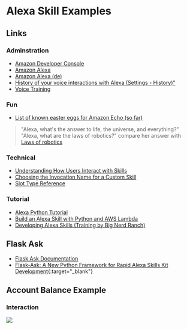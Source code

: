 # Alexa Skill Examples

## Links
### Adminstration
* <a href="https://developer.amazon.com" target="_blank">Amazon Developer Console</a>
* <a href="https://alexa.amazon.com" target="_blank">Amazon Alexa</a>
* <a href="https://alexa.amazon.de" target="_blank">Amazon Alexa (de)</a>
* <a href="https://alexa.amazon.de/spa/index.html?#settings/dialogs" target="_blank">History of your voice interactions with Alexa (Settings - History)"</a>
* <a href="https://www.amazon.com/gp/help/customer/display.html?nodeId=201601940" target="_blank">Voice Training</a>

### Fun
* <a href="https://www.reddit.com/r/amazonecho/comments/2v15fx/list_of_known_easter_eggs_for_amazon_echo_so_far" target="_blank">List of known easter eggs for Amazon Echo (so far)</a>
> "Alexa, what's the answer to life, the universe, and everything?"
> "Alexa, what are the laws of robotics?" compare her answer with <a href="https://en.wikipedia.org/wiki/Laws_of_robotics">Laws of robotics<a>

### Technical
* <a href="https://developer.amazon.com/public/solutions/alexa/alexa-skills-kit/docs/understanding-how-users-interact-with-skills#understanding-how-users-interact-with-skills" target="_blank">Understanding How Users Interact with Skills</a>
* <a href="https://developer.amazon.com/public/solutions/alexa/alexa-skills-kit/docs/choosing-the-invocation-name-for-an-alexa-skill#choosing-the-invocation-name-for-a-custom-skill" target="_blank">Choosing the Invocation Name for a Custom Skill</a>
* <a href="https://developer.amazon.com/public/solutions/alexa/alexa-skills-kit/docs/built-in-intent-ref/slot-type-reference#slot-type-reference" target="_blank">Slot Type Reference</a>

### Tutorial
* <a href="https://developer.amazon.com/de/alexa-skills-kit/alexa-skill-quick-start-tutorial" target="_blank">Alexa Python Tutorial</a>
* <a href="http://moduscreate.com/build-an-alexa-skill-with-python-and-aws-lambda" target="_blank">Build an Alexa Skill with Python and AWS Lambda</a>
* <a href="https://developer.amazon.com/de/alexa-skills-kit/big-nerd-ranch" target="_blank">Developing Alexa Skills (Training by Big Nerd Ranch)</a>

## Flask Ask
* <a href="https://flask-ask.readthedocs.io/en/latest" target="_blank">Flask Ask Documentation</a>
* [Flask-Ask: A New Python Framework for Rapid Alexa Skills Kit Development](https://developer.amazon.com/de/blogs/post/tx14r0iyygh3skt/flask-ask:-a-new-python-framework-for-rapid-alexa-skills-kit-development){:target="_blank"}

## Account Balance Example
### Interaction
<img src="https://rawgithub.com/marcsauter/alexa-skill-examples/master/images/interaction.svg">
